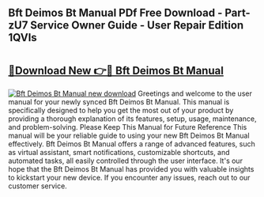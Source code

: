 ## Bft Deimos Bt Manual PDf Free Download - Part-zU7 Service Owner Guide - User Repair Edition 1QVIs

# <h2><a href="http://cf19842.oget.top/?id=Bft+Deimos+Bt+Manual">🔗Download New 👉🔴 Bft Deimos Bt Manual</a></h2>

[![Bft Deimos Bt Manual new download](https://i.imgur.com/5g1atiW.png)](http://cf19842.oget.top/?id=Bft+Deimos+Bt+Manual)
Greetings and welcome to the user manual for your newly synced Bft Deimos Bt Manual. This manual is specifically designed to help you get the most out of your product by providing a thorough explanation of its features, setup, usage, maintenance, and problem-solving. Please Keep This Manual for Future Reference This manual will be your reliable guide to using your new Bft Deimos Bt Manual effectively. Bft Deimos Bt Manual offers a range of advanced features, such as virtual assistant, smart notifications, customizable shortcuts, and automated tasks, all easily controlled through the user interface. It's our hope that the Bft Deimos Bt Manual has provided you with valuable insights to kickstart your new device. If you encounter any issues, reach out to our customer service.
